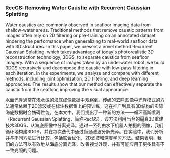 ### RecGS: Removing Water Caustic with Recurrent Gaussian Splatting

Water caustics are commonly observed in seafloor imaging data from shallow-water areas. Traditional methods that remove caustic patterns from images often rely on 2D filtering or pre-training on an annotated dataset, hindering the performance when generalizing to real-world seafloor data with 3D structures. In this paper, we present a novel method Recurrent Gaussian Splatting, which takes advantage of today's photorealistic 3D reconstruction technology, 3DGS, to separate caustics from seafloor imagery. With a sequence of images taken by an underwater robot, we build 3DGS recursively and decompose the caustic with low-pass filtering in each iteration. In the experiments, we analyze and compare with different methods, including joint optimization, 2D filtering, and deep learning approaches. The results show that our method can effectively separate the caustic from the seafloor, improving the visual appearance.

水面光泽通常在浅水区的海底成像数据中观察到。传统的去除图像中光泽模式的方法通常依赖于2D滤波或在标注数据集上的预训练，这在推广到具有3D结构的实际海底数据时会妨碍性能。在本文中，我们提出了一种新的方法——循环高斯喷溅（Recurrent Gaussian Splatting，简称RecGS），该方法利用当今的逼真3D重建技术3DGS，从海底图像中分离光泽。通过一系列由水下机器人拍摄的图像，我们循环地构建3DGS，并在每次迭代中通过低通滤波分解光泽。在实验中，我们分析并与不同方法进行比较，包括联合优化、2D滤波和深度学习方法。结果表明，我们的方法可以有效地从海底分离光泽，改善视觉外观，并有可能应用于更多具有不一致光照的问题。
